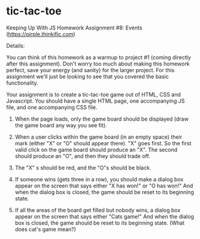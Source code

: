 # tic-tac-toe

Keeping Up With JS
Homework Assignment #8: Events
(https://pirple.thinkific.com)
 

Details:
 
 You can think of this homework as a warmup to project #1 (coming directly after this assignment). Don't worry too much about making this homework perfect, save your energy (and sanity) for the larger project. For this assignment we'll just be looking to see that you covered the basic functionality.

Your assignment is to create a tic-tac-toe game out of HTML, CSS and Javascript. You should have a single HTML page, one accompanying JS file, and one accompanying CSS file.

1. When the page loads, only the game board should be displayed (draw the game board any way you see fit).

2. When a user clicks within the game board (in an empty space) their mark (either "X" or "O" should appear there). "X" goes first. So the first valid click on the game board should produce an "X". The second should produce an "O", and then they should trade off.

 3. The "X" s should be red, and the "O"s should be black.

4. If someone wins (gets three in a row), you should make a dialog box appear on the screen that says either "X has won!" or "O has won!" And when the dialog box is closed, the game should be reset to its beginning state.

5. If all the areas of the board get filled but nobody wins, a dialog box appear on the screen that says either "Cats game!" And when the dialog box is closed, the game should be reset to its beginning state. (What does cat's game mean?)

